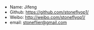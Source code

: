 - Name: Jifeng
- Github: https://github.com/stoneflyop1/
- Weibo: http://weibo.com/stoneflyop1/
- email: stoneflier@gmail.com